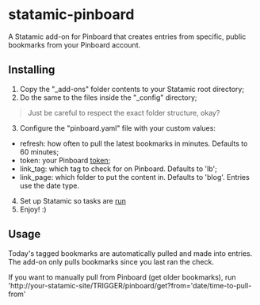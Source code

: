 statamic-pinboard
=================

A Statamic add-on for Pinboard that creates entries from specific, public bookmarks from your Pinboard account.

## Installing
1. Copy the "_add-ons" folder contents to your Statamic root directory;
2. Do the same to the files inside the "_config" directory;

  > Just be careful to respect the exact folder structure, okay?
3. Configure the "pinboard.yaml" file with your custom values:
  * refresh: how often to pull the latest bookmarks in minutes. Defaults to 60 minutes;
  * token: your Pinboard [token](https://pinboard.in/settings/password);
  * link_tag: which tag to check for on Pinboard. Defaults to 'lb';
  * link_page: which folder to put the content in. Defaults to 'blog'. Entries use the date type.
4. Set up Statamic so tasks are [run]((http://learn.statamic.com/learn/creating-add-ons/tasks))
5. Enjoy! :)

## Usage


Today's tagged bookmarks are automatically pulled and made into entries. The add-on only pulls bookmarks since you last ran the check.

If you want to manually pull from Pinboard (get older bookmarks), run 'http://your-statamic-site/TRIGGER/pinboard/get?from='date/time-to-pull-from'
